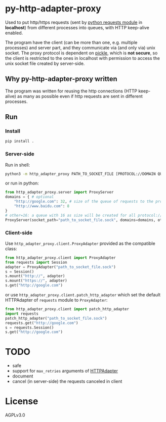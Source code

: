 # py-http-adapter-proxy

Used to put http/https requests (sent by [python requests module](https://github.com/psf/requests) in **localhost**) from different processes into queues, with HTTP keep-alive enabled.

The program have the client (can be more than one, e.g. multiple processes) and server part, and they communicate via (and only via) unix socket. The proxy protocol is dependent on [pickle](https://docs.python.org/3/library/pickle.html), which is **not secure**, so the client is restricted to the ones in localhost with permission to access the unix socket file created by server-side.

## Why py-http-adapter-proxy written

The program was written for reusing the http connections (HTTP keep-alive) as many as possible even if http requests are sent in different processes.

## Run

### Install

```bash
pip install .
```

### Server-side

Run in shell:

```bash
python3 -m http_adapter_proxy PATH_TO_SOCKET_FILE [PROTOCOL://DOMAIN QUEUE_SIZE] ...
```

or run in python:

```python
from http_adapter_proxy.server import ProxyServer
domains = { # optional
	"http://google.com": 32, # size of the queue of requests to the protocol://domain
	"http://www.baidu.com": 8
}
# other=16: a queue with 16 as size will be created for all protocol://domain not in domains dict
ProxyServer(socket_path="path_to_socket_file.sock", domains=domains, other=16).listen()
```

### Client-side

Use `http_adapter_proxy.client.ProxyAdapter` provided as the compatible class:

```python
from http_adapter_proxy.client import ProxyAdapter
from requests import Session
adapter = ProxyAdapter("path_to_socket_file.sock")
s = Session()
s.mount("http://", adapter)
s.mount("https://", adapter)
s.get("http://google.com")
```

or use `http_adapter_proxy.client.patch_http_adapter` which set the default HTTPAdapter of `requests` module to `ProxyAdapter`:

```python
from http_adapter_proxy.client import patch_http_adapter
import requests
patch_http_adapter("path_to_socket_file.sock")
requests.get("http://google.com")
s = requests.Session()
s.get("http://google.com")
```

# TODO

- safe
- support for `max_retries` arguments of [HTTPAdapter](https://docs.python-requests.org/en/latest/api/#requests.adapters.HTTPAdapter)
- document
- cancel (in server-side) the requests canceled in client

# License

AGPLv3.0
